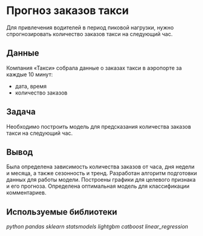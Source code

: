 # Прогноз заказов такси

Для привлечения водителей в период пиковой нагрузки, нужно спрогнозировать количество заказов такси на следующий час.

## Данные

Компания «Такси» собрала данные о заказах такси в аэропорте за каждые 10 минут:
- дата, время
- количество заказов


## Задача

Необходимо построить модель для предсказания количества заказов такси на следующий час.  

## Вывод

Была определена зависимость количества заказов от часа, дня недели и месяца, а также сезонность и тренд. Разработан алгоритм подготовки данных для работы модели.  Построены графики для целевого признака и его прогноза. Определена оптимальная модель для классификации комментариев.

## Используемые библиотеки
*python pandas sklearn statsmodels lightgbm catboost linear_regression*

